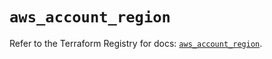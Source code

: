 # `aws_account_region`

Refer to the Terraform Registry for docs: [`aws_account_region`](https://registry.terraform.io/providers/hashicorp/aws/5.93.0/docs/resources/account_region).
